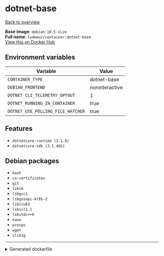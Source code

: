 # dotnet-base

[Back to overview](../index.md)

**Base image**: `debian:10.5-slim`  
**Full name**: `ludeeus/container:dotnet-base`  
[View this on Docker Hub](https://hub.docker.com/r/ludeeus/container/tags?page=1&name=dotnet-base)

## Environment variables

Variable | Value 
-- | --
`CONTAINER_TYPE` | dotnet-base
`DEBIAN_FRONTEND` | noninteractive
`DOTNET_CLI_TELEMETRY_OPTOUT` | 1
`DOTNET_RUNNING_IN_CONTAINER` | true
`DOTNET_USE_POLLING_FILE_WATCHER` | true

## Features

- `dotnetcore-runtime (3.1.8)`
- `dotnetcore-sdk (3.1.402)`

## Debian packages

- `bash`
- `ca-certificates`
- `git`
- `libc6`
- `libgcc1`
- `libgssapi-krb5-2`
- `libicu63`
- `libssl1.1`
- `libstdc++6`
- `nano`
- `procps`
- `wget`
- `zlib1g`



***
<details>
<summary>Generated dockerfile</summary>

<pre>
FROM debian:10.5-slim

ENV DEBIAN_FRONTEND=noninteractive
ENV DOTNET_RUNNING_IN_CONTAINER=true
ENV DOTNET_USE_POLLING_FILE_WATCHER=true
ENV DOTNET_CLI_TELEMETRY_OPTOUT=1
ENV CONTAINER_TYPE=dotnet-base

COPY rootfs/dotnet-base /

RUN  \ 
    apt update \ 
    && apt install -y --no-install-recommends --allow-downgrades  \ 
        ca-certificates \ 
        nano \ 
        bash \ 
        wget \ 
        git \ 
        libc6 \ 
        libgcc1 \ 
        libgssapi-krb5-2 \ 
        libicu63 \ 
        libssl1.1 \ 
        libstdc++6 \ 
        zlib1g \ 
        procps \ 
    && bash /build_scripts/install \ 
    && rm -R /build_scripts \ 
    && mkdir -p /dotnet \ 
    && tar zxf /tmp/runtime.tar.gz -C /dotnet \ 
    && tar zxf /tmp/sdk.tar.gz -C /dotnet \ 
    && ln -s /dotnet/dotnet /bin/dotnet \ 
    && dotnet --info \ 
    && rm -fr /var/lib/apt/lists/* \ 
    && rm -fr /tmp/* /var/{cache,log}/*




</pre>

<i>This is a generated version of the context used while building the container, some of the labels will not be correct since they use information in the action that publishes the container</i>
</details>

